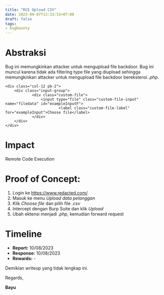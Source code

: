 ```yaml
---
title: "RCE Upload CSV"
date: 2023-09-07T13:33:53+07:00
draft: false
tags: 
- bugbounty
---
```

# Abstraksi
Bug ini memungkinkan attacker untuk mengupload file backdoor. Bug ini muncul karena tidak ada filtering type file yang diupload sehingga memungkinkan attacker untuk mengupload file backdoor berekstensi *.php*.

    <div class="col-12 pb-2">
    	<div class="input-group">
    			<div class="custom-file">
    				<input type="file" class="custom-file-input" name="filedata" id="exampleInputF">
    						<label class="custom-file-label" for="exampleInput">Choose file</label>
    			</div>
    	</div>
    </div>
# Impact
Remote Code Execution
# Proof of Concept:
1. Login ke https://www.redacted.com/
2. Masuk ke menu *Upload data pelanggan*
3. Klik *Choose file* dan pilih file *.csv*
4. Intercept dengan Burp Suite dan klik *Upload*
5. Ubah ektensi menjadi *.php*, kemudian forward request
# Timeline
- **Report:** 10/08/2023
- **Response:** 10/08/2023
- **Rewards:** -

Demikian writeup yang tidak lengkap ini.

Regards,

**Bayu**